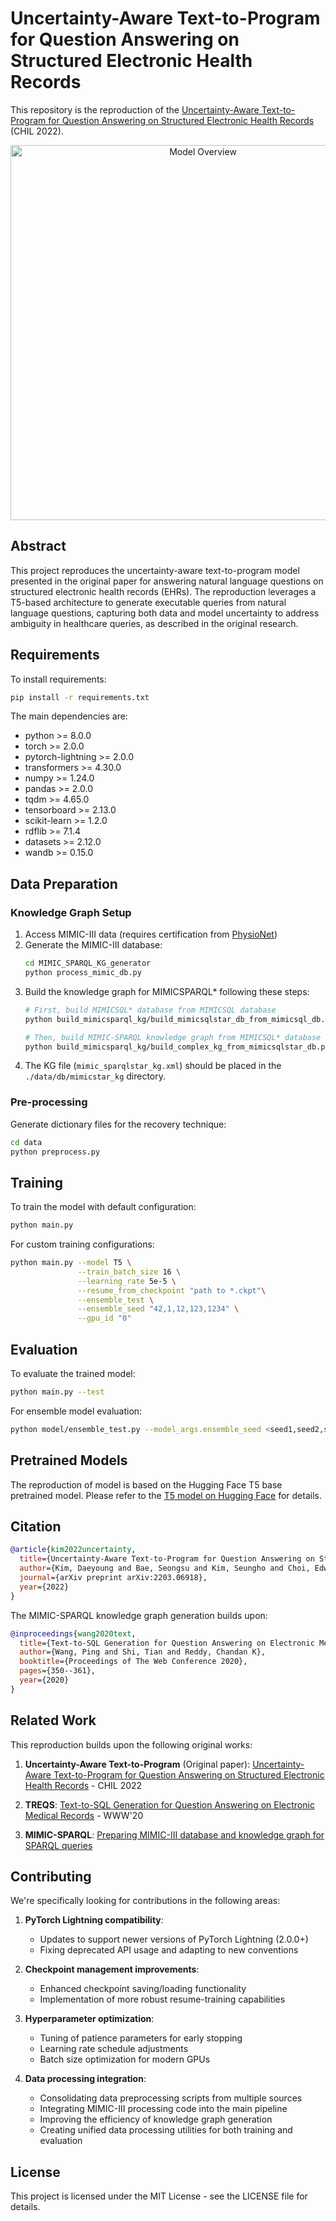 # Uncertainty-Aware Text-to-Program for Question Answering on Structured Electronic Health Records

This repository is the reproduction of the [Uncertainty-Aware Text-to-Program for Question Answering on Structured Electronic Health Records](https://arxiv.org/abs/2203.06918) (CHIL 2022).

<p align="center">
  <img src="https://github.com/username/text2program-for-ehr/raw/main/assets/model_overview.png" alt="Model Overview" width="600"/>
</p>

## Abstract

This project reproduces the uncertainty-aware text-to-program model presented in the original paper for answering natural language questions on structured electronic health records (EHRs). The reproduction leverages a T5-based architecture to generate executable queries from natural language questions, capturing both data and model uncertainty to address ambiguity in healthcare queries, as described in the original research.

## Requirements

To install requirements:

```bash
pip install -r requirements.txt
```

The main dependencies are:
- python >= 8.0.0
- torch >= 2.0.0
- pytorch-lightning >= 2.0.0
- transformers >= 4.30.0
- numpy >= 1.24.0
- pandas >= 2.0.0
- tqdm >= 4.65.0
- tensorboard >= 2.13.0
- scikit-learn >= 1.2.0
- rdflib >= 7.1.4
- datasets >= 2.12.0
- wandb >= 0.15.0

## Data Preparation

### Knowledge Graph Setup
1. Access MIMIC-III data (requires certification from [PhysioNet](https://mimic.physionet.org/))
2. Generate the MIMIC-III database:
   ```bash
   cd MIMIC_SPARQL_KG_generator
   python process_mimic_db.py
   ```
3. Build the knowledge graph for MIMICSPARQL* following these steps:
   ```bash
   # First, build MIMICSQL* database from MIMICSQL database
   python build_mimicsparql_kg/build_mimicsqlstar_db_from_mimicsql_db.py
   
   # Then, build MIMIC-SPARQL knowledge graph from MIMICSQL* database
   python build_mimicsparql_kg/build_complex_kg_from_mimicsqlstar_db.py
   ```
4. The KG file (`mimic_sparqlstar_kg.xml`) should be placed in the `./data/db/mimicstar_kg` directory.

### Pre-processing
Generate dictionary files for the recovery technique:
```bash
cd data
python preprocess.py
```

## Training

To train the model with default configuration:

```bash
python main.py
```

For custom training configurations:
```bash
python main.py --model T5 \
               --train_batch_size 16 \
               --learning_rate 5e-5 \
               --resume_from_checkpoint "path to *.ckpt"\
               --ensemble_test \
               --ensemble_seed "42,1,12,123,1234" \
               --gpu_id "0"
```

## Evaluation

To evaluate the trained model:

```bash
python main.py --test
```

For ensemble model evaluation:
```bash
python model/ensemble_test.py --model_args.ensemble_seed <seed1,seed2,seed3>
```

## Pretrained Models

The reproduction of model is based on the Hugging Face T5 base pretrained model. Please refer to the [T5 model on Hugging Face](https://huggingface.co/t5-base) for details.


## Citation

```bibtex
@article{kim2022uncertainty,
  title={Uncertainty-Aware Text-to-Program for Question Answering on Structured Electronic Health Records},
  author={Kim, Daeyoung and Bae, Seongsu and Kim, Seungho and Choi, Edward},
  journal={arXiv preprint arXiv:2203.06918},
  year={2022}
}
```

The MIMIC-SPARQL knowledge graph generation builds upon:

```bibtex
@inproceedings{wang2020text,
  title={Text-to-SQL Generation for Question Answering on Electronic Medical Records},
  author={Wang, Ping and Shi, Tian and Reddy, Chandan K},
  booktitle={Proceedings of The Web Conference 2020},
  pages={350--361},
  year={2020}
}
```

## Related Work

This reproduction builds upon the following original works:

1. **Uncertainty-Aware Text-to-Program** (Original paper): [Uncertainty-Aware Text-to-Program for Question Answering on Structured Electronic Health Records](https://arxiv.org/abs/2203.06918) - CHIL 2022

2. **TREQS**: [Text-to-SQL Generation for Question Answering on Electronic Medical Records](https://github.com/wangpinggl/TREQS) - WWW'20

3. **MIMIC-SPARQL**: [Preparing MIMIC-III database and knowledge graph for SPARQL queries](https://github.com/junwoopark92/mimic-sparql)

## Contributing

We're specifically looking for contributions in the following areas:

1. **PyTorch Lightning compatibility**: 
   - Updates to support newer versions of PyTorch Lightning (2.0.0+)
   - Fixing deprecated API usage and adapting to new conventions
   
2. **Checkpoint management improvements**:
   - Enhanced checkpoint saving/loading functionality
   - Implementation of more robust resume-training capabilities
   
3. **Hyperparameter optimization**:
   - Tuning of patience parameters for early stopping
   - Learning rate schedule adjustments
   - Batch size optimization for modern GPUs

4. **Data processing integration**:
   - Consolidating data preprocessing scripts from multiple sources
   - Integrating MIMIC-III processing code into the main pipeline
   - Improving the efficiency of knowledge graph generation
   - Creating unified data processing utilities for both training and evaluation


## License

This project is licensed under the MIT License - see the LICENSE file for details.